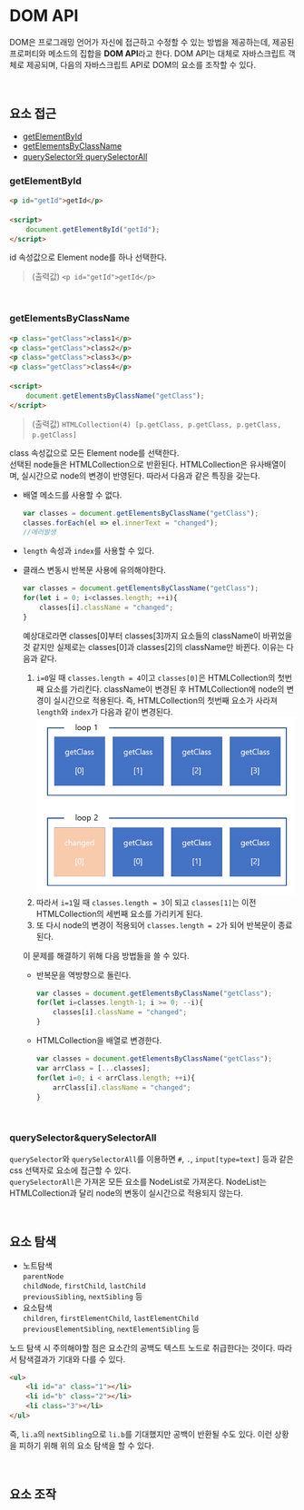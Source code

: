 # DOM API
DOM은 프로그래밍 언어가 자신에 접근하고 수정할 수 있는 방법을 제공하는데, 제공된 프로퍼티와 메소드의 집합을 **DOM API**라고 한다. DOM API는 대체로 자바스크립트 객체로 제공되며, 다음의 자바스크립트 API로 DOM의 요소를 조작할 수 있다.

<br/>

## 요소 접근
* [getElementById](###getElementById)
* [getElementsByClassName](###getElementsByClassName)
* [querySelector와 querySelectorAll](###querySelector&querySelectorAll)

### getElementById
```html
<p id="getId">getId</p>

<script>
    document.getElementById("getId");
</script>
```
id 속성값으로 Element node를 하나 선택한다.   
> (출력값) `<p id="getId">getId</p>`

<br/>

### getElementsByClassName
```html
<p class="getClass">class1</p>
<p class="getClass">class2</p>
<p class="getClass">class3</p>
<p class="getClass">class4</p>

<script>
    document.getElementsByClassName("getClass");
</script>
```
> (출력값) `HTMLCollection(4) [p.getClass, p.getClass, p.getClass, p.getClass]`

class 속성값으로 모든 Element node를 선택한다.   
선택된 node들은 HTMLCollection으로 반환된다.
HTMLCollection은 유사배열이며, 실시간으로 node의 변경이 반영된다. 따라서 다음과 같은 특징을 갖는다.

* 배열 메소드를 사용할 수 없다.
    ```js
    var classes = document.getElementsByClassName("getClass");
    classes.forEach(el => el.innerText = "changed");
    //에러발생
    ```
* `length` 속성과 `index`를 사용할 수 있다.
* 클래스 변동시 반복문 사용에 유의해야한다.
    ```js
    var classes = document.getElementsByClassName("getClass");
    for(let i = 0; i<classes.length; ++i){
        classes[i].className = "changed";
    }
    ```
    예상대로라면 classes[0]부터 classes[3]까지 요소들의 className이 바뀌었을 것 같지만 실제로는 classes[0]과 classes[2]의 className만 바뀐다. 이유는 다음과 같다.
    1. `i=0`일 때 `classes.length = 4`이고 `classes[0]`은 HTMLCollection의 첫번째 요소를 가리킨다. className이 변경된 후 HTMLCollection에 node의 변경이 실시간으로 적용된다. 즉, HTMLCollection의 첫번째 요소가 사라져 `length`와 `index`가 다음과 같이 변경된다.  
    ![HTMLCollection](/assets/images/HTMLCollection.png)
    2. 따라서 `i=1`일 때 `classes.length = 3`이 되고 `classes[1]`는 이전 HTMLCollection의 세번째 요소를 가리키게 된다. 
    3. 또 다시 node의 변경이 적용되어 `classes.length = 2`가 되어 반복문이 종료된다.   
    
    이 문제를 해결하기 위해 다음 방법들을 쓸 수 있다.  
    * 반복문을 역방향으로 돌린다. 
        ```js
        var classes = document.getElementsByClassName("getClass");
        for(let i=classes.length-1; i >= 0; --i){
            classes[i].className = "changed";
        }
        ```
    * HTMLCollection을 배열로 변경한다.
        ```js
        var classes = document.getElementsByClassName("getClass");
        var arrClass = [...classes]; 
        for(let i=0; i < arrClass.length; ++i){
            arrClass[i].className = "changed";
        }
        ```


<br/>

### querySelector&querySelectorAll
`querySelector`와 `querySelectorAll`를 이용하면 `#`, `.`, `input[type=text]` 등과 같은 css 선택자로 요소에 접근할 수 있다.   
`querySelectorAll`은 가져온 모든 요소를 NodeList로 가져온다. NodeList는 HTMLCollection과 달리 node의 변동이 실시간으로 적용되지 않는다. 

<br/>

## 요소 탐색
* 노트탐색  
    `parentNode`  
    `childNode`, `firstChild`, `lastChild`   
    `previousSibling`, `nextSibling` 등
* 요소탐색   
    `children`, `firstElementChild`, `lastElementChild`  
    `previousElementSibling`, `nextElementSibling` 등


노드 탐색 시 주의해야할 점은 요소간의 공백도 텍스트 노드로 취급한다는 것이다. 따라서 탐색결과가 기대와 다를 수 있다. 
```HTML
<ul>
    <li id="a" class="1"></li>  
    <li id="b" class="2"></li>
    <li class="3"></li>
</ul>
```
즉, `li.a`의 `nextSibling`으로 `li.b`를 기대했지만 공백이 반환될 수도 있다. 이런 상황을 피하기 위해 위의 요소 탐색을 할 수 있다. 

<br/>

## 요소 조작